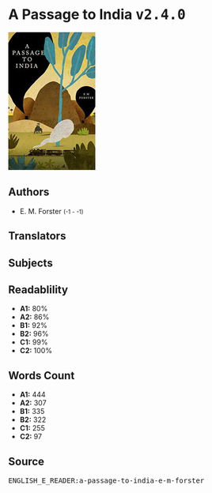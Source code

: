 # A Passage to India <kbd>v2.4.0</kbd>

![](./cover.medium.jpg "")

## Authors


 - E. M. Forster <small>(-1 - -1)</small>

## Translators



## Subjects



## Readablility


 - **A1:** 80%
 - **A2:** 86%
 - **B1:** 92%
 - **B2:** 96%
 - **C1:** 99%
 - **C2:** 100%

## Words Count


 - **A1:** 444
 - **A2:** 307
 - **B1:** 335
 - **B2:** 322
 - **C1:** 255
 - **C2:** 97

## Source


<kbd>ENGLISH_E_READER:a-passage-to-india-e-m-forster</kbd>
